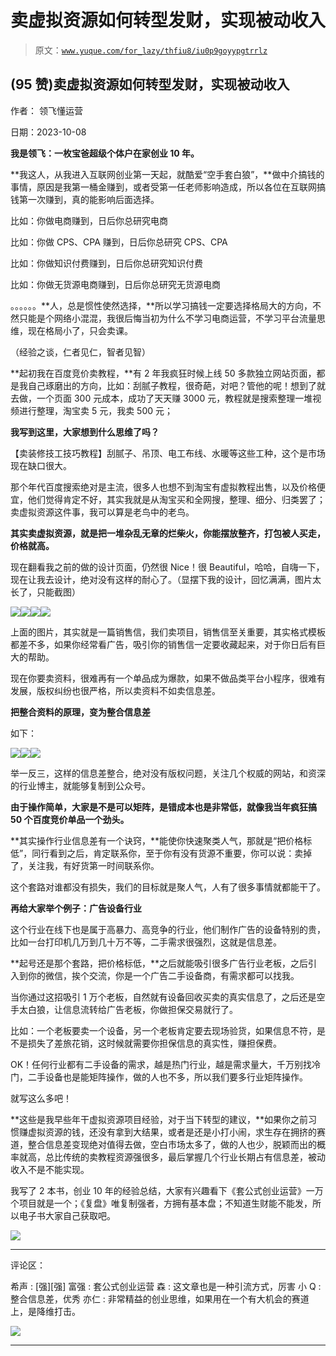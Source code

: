 # 卖虚拟资源如何转型发财，实现被动收入

> 原文：[`www.yuque.com/for_lazy/thfiu8/iu0p9goyypgtrrlz`](https://www.yuque.com/for_lazy/thfiu8/iu0p9goyypgtrrlz)

## (95 赞)卖虚拟资源如何转型发财，实现被动收入

作者： 领飞懂运营

日期：2023-10-08

**我是领飞：一枚宝爸超级个体户在家创业 10 年。**

**我这人，从我进入互联网创业第一天起，就酷爱“空手套白狼”，**做中介搞钱的事情，原因是我第一桶金赚到，或者受第一任老师影响造成，所以各位在互联网搞钱第一次赚到，真的能影响后面选择。

比如：你做电商赚到，日后你总研究电商

比如：你做 CPS、CPA 赚到，日后你总研究 CPS、CPA

比如：你做知识付费赚到，日后你总研究知识付费

比如：你做无货源电商赚到，日后你总研究无货源电商

。。。。。。**人，总是惯性使然选择，**所以学习搞钱一定要选择格局大的方向，不然只能是个网络小混混，我很后悔当初为什么不学习电商运营，不学习平台流量思维，现在格局小了，只会卖课。

（经验之谈，仁者见仁，智者见智）

**起初我在百度竞价卖教程，**有 2 年我疯狂时候上线 50 多款独立网站页面，都是我自己琢磨出的方向，比如：刮腻子教程，很奇葩，对吧？管他的呢！想到了就去做，一个页面 300 元成本，成功了天天赚 3000 元，教程就是搜索整理一堆视频进行整理，淘宝卖 5 元，我卖 500 元；

**我写到这里，大家想到什么思维了吗？**

【卖装修技工技巧教程】刮腻子、吊顶、电工布线、水暖等这些工种，这个是市场现在缺口很大。

那个年代百度搜索绝对是主流，很多人也想不到淘宝有虚拟教程出售，以及价格便宜，他们觉得肯定不好，其实我就是从淘宝买和全网搜，整理、细分、归类罢了；卖虚拟资源这件事，我可以算是老鸟中的老鸟。

**其实卖虚拟资源，就是把一堆杂乱无章的烂柴火，你能摆放整齐，打包被人买走，价格就高。**

现在翻看我之前的做的设计页面，仍然很 Nice！很 Beautiful，哈哈，自嗨一下，现在让我去设计，绝对没有这样的耐心了。（显摆下我的设计，回忆满满，图片太长了，只能截图）

![](img/55a70bf8eaaf31916e05cb01d3adf653.png)![](img/55e61bd0089ddaa316f6bf12c6a79e12.png)![](img/34c0189ee3f967fa1cd43caf64bed662.png)![](img/189bb5183b28ff7e1ad83a10c21460ba.png)

上面的图片，其实就是一篇销售信，我们卖项目，销售信至关重要，其实格式模板都差不多，如果你经常看广告，吸引你的销售信一定要收藏起来，对于你日后有巨大的帮助。

现在你要卖资料，很难再有一个单品成为爆款，如果不做品类平台小程序，很难有发展，版权纠纷也很严格，所以卖资料不如卖信息差。

**把整合资料的原理，变为整合信息差**

如下：

![](img/04f7dae3ffcaa329d9469ae0e608eb1e.png)![](img/acc619d2b5b5686663fd1ba7c8993a1a.png)![](img/4162e1992dd1397f615002f635a74945.png)

举一反三，这样的信息差整合，绝对没有版权问题，关注几个权威的网站，和资深的行业博主，就能够复制到公众号。

**由于操作简单，大家是不是可以矩阵，是错成本也是非常低，就像我当年疯狂搞 50 个百度竞价单品一个劲头。**

**其实操作行业信息差有一个诀窍，**能使你快速聚类人气，那就是“把价格标低”，同行看到之后，肯定联系你，至于你有没有货源不重要，你可以说：卖掉了，关注我，有好货第一时间联系你。

这个套路对谁都没有损失，我们的目标就是聚人气，人有了很多事情就都能干了。

**再给大家举个例子：广告设备行业**

这个行业在线下也是属于高暴力、高竞争的行业，他们制作广告的设备特别的贵，比如一台打印机几万到几十万不等，二手需求很强烈，这就是信息差。

**起号还是那个套路，把价格标低，**之后就能吸引很多广告行业老板，之后引入到你的微信，挨个交流，你是一个广告二手设备商，有需求都可以找我。

当你通过这招吸引 1 万个老板，自然就有设备回收买卖的真实信息了，之后还是空手太白狼，让信息流转给广告老板，你做担保交易就行了。

比如：一个老板要卖一个设备，另一个老板肯定要去现场验货，如果信息不符，是不是损失了差旅花销，这时候就需要你担保信息的真实性，赚担保费。

OK！任何行业都有二手设备的需求，越是热门行业，越是需求量大，千万别找冷门，二手设备也是能矩阵操作，做的人也不多，所以我们要多行业矩阵操作。

就写这么多吧！

**这些是我早些年干虚拟资源项目经验，对于当下转型的建议，**如果你之前习惯赚虚拟资源的钱，还没有拿到大结果，或者是还是小打小闹，求生存在拥挤的赛道，整合信息差变现绝对值得去做，空白市场太多了，做的人也少，脱颖而出的概率就高，总比传统的卖教程资源强很多，最后掌握几个行业长期占有信息差，被动收入不是不能实现。

我写了 2 本书，创业 10 年的经验总结，大家有兴趣看下《套公式创业运营》一万个项目就是一个；《复盘》唯复制强者，方拥有基本盘；不知道生财能不能发，所以电子书大家自己获取吧。

![](img/e9e33cce7d6c510e0ca45048c7eef02a.png)

* * *

评论区：

希声 : [强][强]
富强 : 套公式创业运营
森 : 这文章也是一种引流方式，厉害
小 Q : 整合信息差，优秀
亦仁 : 非常精益的创业思维，如果用在一个有大机会的赛道上，是降维打击。

![](img/1c37d505930596d12a88ab23e11aa07a.png)

* * *